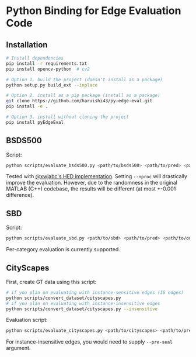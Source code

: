 # Python Binding for Edge Evaluation Code

## Installation

```Bash
# Install dependencies
pip install -r requirements.txt
pip install opencv-python  # cv2

# Option 1. build the project (doesn't install as a package)
python setup.py build_ext --inplace

# Option 2. install as a pip package (install as a package)
git clone https://github.com/haruishi43/py-edge-eval.git
pip install -e .

# Option 3. install without cloning the project
pip install pyEdgeEval
```

## BSDS500

Script:

```Bash
python scripts/evaluate_bsds500.py <path/to/bsds500> <path/to/pred> <path/to/output> --thresholds=5 --nproc=8
```

Tested with [@xwjabc's HED implementation](https://github.com/xwjabc/hed).
Setting `--nproc` will drastically improve the evaluation.
However, due to the randomness in the original MATLAB (C++) codebase, the results will be different (at most +-0.001 difference).

## SBD

Script:

```Bash
python scripts/evaluate_sbd.py <path/to/sbd> <path/to/pred> <path/to/output> --category=15 --thresholds=5 --nproc=8
```

Per-category evaluation is currently supported.


## CityScapes

First, create GT data using this script:
```Bash
# if you plan on evaluating with instance-sensitive edges (IS edges)
python scripts/convert_dataset/cityscapes.py
# if you plan on evaluating with instance-insensitive edges
python scripts/convert_dataset/cityscapes.py --insensitive
```

Evaluation script:
```Bash
python scripts/evaluate_cityscapes.py <path/to/cityscapes> <path/to/predictions> <path/to/output> --category 14 --thresholds 99 --nproc 8
```

For instance-insensitive edges, you would need to supply `--pre-seal` argument.
